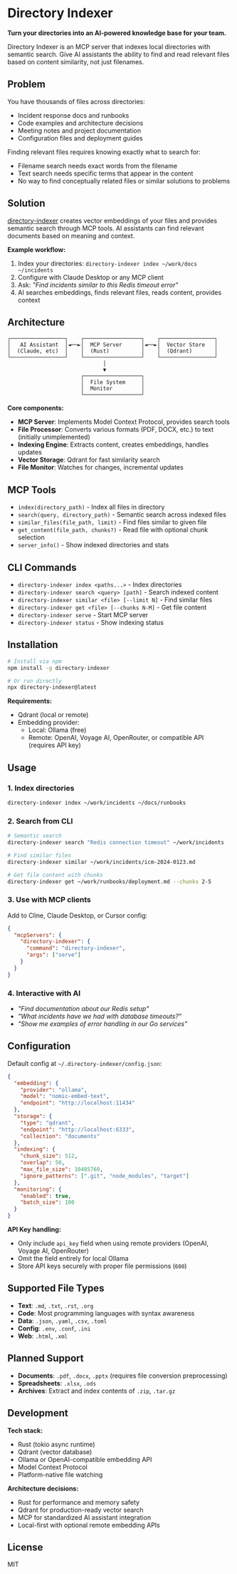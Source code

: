# Directory Indexer

**Turn your directories into an AI-powered knowledge base for your team.**

Directory Indexer is an MCP server that indexes local directories with semantic search. Give AI assistants the ability to find and read relevant files based on content similarity, not just filenames.

## Problem

You have thousands of files across directories:

- Incident response docs and runbooks
- Code examples and architecture decisions
- Meeting notes and project documentation
- Configuration files and deployment guides

Finding relevant files requires knowing exactly what to search for:

- Filename search needs exact words from the filename
- Text search needs specific terms that appear in the content
- No way to find conceptually related files or similar solutions to problems

## Solution

[directory-indexer](https://github.com/peteretelej/directory-indexer) creates vector embeddings of your files and provides semantic search through MCP tools. AI assistants can find relevant documents based on meaning and context.

**Example workflow:**

1. Index your directories: `directory-indexer index ~/work/docs ~/incidents`
2. Configure with Claude Desktop or any MCP client
3. Ask: _"Find incidents similar to this Redis timeout error"_
4. AI searches embeddings, finds relevant files, reads content, provides context

## Architecture

```
┌─────────────────┐    ┌──────────────────┐    ┌─────────────────┐
│   AI Assistant  │◄──►│  MCP Server      │◄──►│  Vector Store   │
│  (Claude, etc)  │    │  (Rust)          │    │  (Qdrant)       │
└─────────────────┘    └──────────────────┘    └─────────────────┘
                              │
                              ▼
                       ┌──────────────────┐
                       │  File System     │
                       │  Monitor         │
                       └──────────────────┘
```

**Core components:**

- **MCP Server**: Implements Model Context Protocol, provides search tools
- **File Processor**: Converts various formats (PDF, DOCX, etc.) to text (initially unimplemented)
- **Indexing Engine**: Extracts content, creates embeddings, handles updates
- **Vector Storage**: Qdrant for fast similarity search
- **File Monitor**: Watches for changes, incremental updates

## MCP Tools

- `index(directory_path)` - Index all files in directory
- `search(query, directory_path)` - Semantic search across indexed files
- `similar_files(file_path, limit)` - Find files similar to given file
- `get_content(file_path, chunks?)` - Read file with optional chunk selection
- `server_info()` - Show indexed directories and stats

## CLI Commands

- `directory-indexer index <paths...>` - Index directories
- `directory-indexer search <query> [path]` - Search indexed content
- `directory-indexer similar <file> [--limit N]` - Find similar files
- `directory-indexer get <file> [--chunks N-M]` - Get file content
- `directory-indexer serve` - Start MCP server
- `directory-indexer status` - Show indexing status

## Installation

```bash
# Install via npm
npm install -g directory-indexer

# Or run directly
npx directory-indexer@latest
```

**Requirements:**

- Qdrant (local or remote)
- Embedding provider:
  - Local: Ollama (free)
  - Remote: OpenAI, Voyage AI, OpenRouter, or compatible API (requires API key)

## Usage

### 1. Index directories

```bash
directory-indexer index ~/work/incidents ~/docs/runbooks
```

### 2. Search from CLI

```bash
# Semantic search
directory-indexer search "Redis connection timeout" ~/work/incidents

# Find similar files
directory-indexer similar ~/work/incidents/icm-2024-0123.md

# Get file content with chunks
directory-indexer get ~/work/runbooks/deployment.md --chunks 2-5
```

### 3. Use with MCP clients

Add to Cline, Claude Desktop, or Cursor config:

```json
{
  "mcpServers": {
    "directory-indexer": {
      "command": "directory-indexer",
      "args": ["serve"]
    }
  }
}
```

### 4. Interactive with AI

- _"Find documentation about our Redis setup"_
- _"What incidents have we had with database timeouts?"_
- _"Show me examples of error handling in our Go services"_

## Configuration

Default config at `~/.directory-indexer/config.json`:

```json
{
  "embedding": {
    "provider": "ollama",
    "model": "nomic-embed-text",
    "endpoint": "http://localhost:11434"
  },
  "storage": {
    "type": "qdrant",
    "endpoint": "http://localhost:6333",
    "collection": "documents"
  },
  "indexing": {
    "chunk_size": 512,
    "overlap": 50,
    "max_file_size": 10485760,
    "ignore_patterns": [".git", "node_modules", "target"]
  },
  "monitoring": {
    "enabled": true,
    "batch_size": 100
  }
}
```

**API Key handling:**

- Only include `api_key` field when using remote providers (OpenAI, Voyage AI, OpenRouter)
- Omit the field entirely for local Ollama
- Store API keys securely with proper file permissions (`600`)

## Supported File Types

- **Text**: `.md`, `.txt`, `.rst`, `.org`
- **Code**: Most programming languages with syntax awareness
- **Data**: `.json`, `.yaml`, `.csv`, `.toml`
- **Config**: `.env`, `.conf`, `.ini`
- **Web**: `.html`, `.xml`

## Planned Support

- **Documents**: `.pdf`, `.docx`, `.pptx` (requires file conversion preprocessing)
- **Spreadsheets**: `.xlsx`, `.ods`
- **Archives**: Extract and index contents of `.zip`, `.tar.gz`

## Development

**Tech stack:**

- Rust (tokio async runtime)
- Qdrant (vector database)
- Ollama or OpenAI-compatible embedding API
- Model Context Protocol
- Platform-native file watching

**Architecture decisions:**

- Rust for performance and memory safety
- Qdrant for production-ready vector search
- MCP for standardized AI assistant integration
- Local-first with optional remote embedding APIs

## License

MIT
